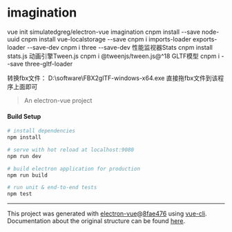 # imagination
vue init simulatedgreg/electron-vue imagination
cnpm install --save node-uuid
cnpm install vue-localstorage --save
cnpm i imports-loader exports-loader --save-dev
cnpm i three --save-dev
性能监视器Stats
cnpm install stats.js
动画引擎Tween.js
cnpm i @tweenjs/tween.js@^18
GLTF模型
cnpm i --save three-gltf-loader

转换fbx文件：
D:\software\FBX2glTF-windows-x64.exe
直接拖fbx文件到该程序上面即可
> An electron-vue project

#### Build Setup

``` bash
# install dependencies
npm install

# serve with hot reload at localhost:9080
npm run dev

# build electron application for production
npm run build

# run unit & end-to-end tests
npm test


```

---

This project was generated with [electron-vue](https://github.com/SimulatedGREG/electron-vue)@[8fae476](https://github.com/SimulatedGREG/electron-vue/tree/8fae4763e9d225d3691b627e83b9e09b56f6c935) using [vue-cli](https://github.com/vuejs/vue-cli). Documentation about the original structure can be found [here](https://simulatedgreg.gitbooks.io/electron-vue/content/index.html).
